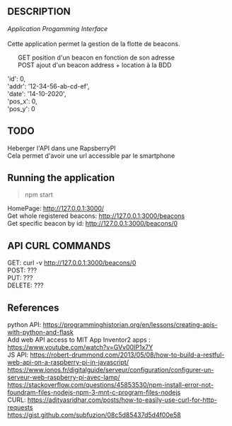 ## DESCRIPTION
_Application Progamming Interface_</br></br>
Cette application permet la gestion de la flotte de beacons.</br>
<ul> GET position d'un beacon en fonction de son adresse</br>
POST ajout d'un beacon address + location à la BDD</br></ul>

  'id': 0,</br>
  'addr': '12-34-56-ab-cd-ef',</br>
  'date': '14-10-2020',</br>
  'pos_x': 0,</br>
  'pos_y': 0</br>

## TODO
Heberger l'API dans une RapsberryPI</br>
Cela permet d'avoir une url accessible par le smartphone

## Running the application
>npm start

HomePage: http://127.0.0.1:3000/</br>
Get whole registered beacons: http://127.0.0.1:3000/beacons</br>
Get specific beacon by id: http://127.0.0.1:3000/beacons/0

## API CURL COMMANDS
GET: curl -v http://127.0.0.1:3000/beacons/0</br>
POST: ???</br>
PUT: ???</br>
DELETE: ???


## References
python API: https://programminghistorian.org/en/lessons/creating-apis-with-python-and-flask</br>
Add web API access to MIT App Inventor2 apps : https://www.youtube.com/watch?v=GVv00IP1x7Y</br>
JS API: https://robert-drummond.com/2013/05/08/how-to-build-a-restful-web-api-on-a-raspberry-pi-in-javascript/</br>
https://www.ionos.fr/digitalguide/serveur/configuration/configurer-un-serveur-web-raspberry-pi-avec-lamp/</br>
https://stackoverflow.com/questions/45853530/npm-install-error-not-foundram-files-nodejs-npm-3-mnt-c-program-files-nodejs</br>
CURL: https://adityasridhar.com/posts/how-to-easily-use-curl-for-http-requests</br>
https://gist.github.com/subfuzion/08c5d85437d5d4f00e58
